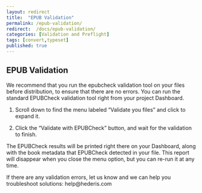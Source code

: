```yaml
---
layout: redirect
title:  "EPUB Validation"
permalink: /epub-validation/
redirect:  /docs/epub-validation/
categories: [Validation and Preflight]
tags: [convert,typeset]
published: true
---
```


<section data-type="chapter" class="hsecchapter" data-hederis-type="hsecchapter" id="epub-validation" data-pi-attrs="id: epub-validation; data-tags: convert,typeset;" role="doc-chapter" data-tags="convert,typeset" data-author-name=" " data-book-title=" " title="EPUB Validation"><h1 data-hederis-type="hblkchaptitle" class="hblkchaptitle" id="pwRySio3X">EPUB Validation</h1><p class="hblkp" data-hederis-type="hblkp" id="pwvEO72aa">We recommend that you run the epubcheck validation tool on your files before distribution, to ensure that there are no errors. You can run the standard EPUBCheck validation tool right from your project Dashboard. </p><ol class="hwprnumlist" data-hederis-type="hwprnumlist" id="prbbzzaK7"><li class="hblkoli" data-hederis-type="hblkoli" id="li9iKbte4l"><p class="hblkoli" data-hederis-type="hblklip" id="pS4ENxI6L">Scroll down to find the menu labeled &#8220;Validate you files&#8221; and click to expand it.</p></li><li class="hblkoli" data-hederis-type="hblkoli" id="liqEakPLUb"><p class="hblkoli" data-hederis-type="hblklip" id="prNL57xmj">Click the &#8220;Validate with EPUBCheck&#8221; button, and wait for the validation to finish.</p></li></ol><p class="hblkp" data-hederis-type="hblkp" id="psQeY4wi2">The EPUBCheck results will be printed right there on your Dashboard, along with the book metadata that EPUBCheck detected in your file. This report will disappear when you close the menu option, but you can re-run it at any time.</p><p class="hblkp" data-hederis-type="hblkp" id="pg3l8wXGT">If there are any validation errors, let us know and we can help you troubleshoot solutions: help@hederis.com</p></section>